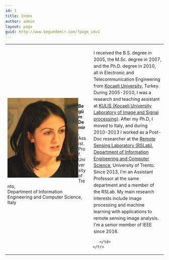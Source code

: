 ```yaml
---
id: 1
title: Index
author: admin
layout: page
guid: http://www.begumdemir.com/?page_id=1
---
```


<table>
  <tbody>
    <tr>
      <td style="text-align: left" width="250px">
      <p><img style="margin-bottom: 10px" alt="" src="./assets/images/begum_demir_2.jpg" align="left" width="90%"></p>
      <br>
      <b>Begüm Demir</b>, Assist. Prof. <br />
      University of Trento, <br />
      Department of Information Engineering and Computer Science, Italy
      </td>
      <td valign="top">

<p style="margin-left: 10px; line-height: 150%;">
I received the B.S. degree in 2005, the M.Sc. degree in 2007, and the Ph.D. degree in 2010, all in Electronic and Telecommunication Engineering from <a href="http://www.kocaeli.edu.tr/int/">Kocaeli University</a>, Turkey. During 2005-2010, I was a research and teaching assistant at <a href="http://kulis.kocaeli.edu.tr/index_en.php">KULIS (Kocaeli University Laboratory of Image and Signal processing)</a>. After my Ph.D, I moved to Italy,  and during 2010-2013 I worked as a Post-Doc researcher at the <a href="http://disi.unitn.it/rslab/index.php" target="_blank">Remote Sensing Laboratory (RSLab)</a>, <a href="http://disi.unitn.it" target="_blank">Department of Information Engineering and Computer Science</a>, University of Trento. Since 2013, I'm an Assistant Professor at the same department and a member of the RSLab. My main research interests include image processing and machine learning with applications to remote sensing image analysis. I'm a senior member of IEEE since 2016.
</p>

        </td>
     </tr>
  </tbody>
</table>